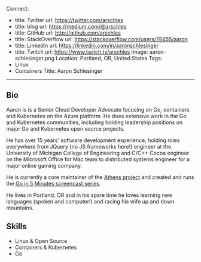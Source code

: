 Connect:
  - title: Twitter
    url: https://twitter.com/arschles
  - title: blog
    url: https://medium.com/@arschles
  - title: GitHub
    url: http://github.com/arschles
  - title: StackOverflow
    url: https://stackoverflow.com/users/78455/aaron
  - title: LinkedIn
    url: https://linkedin.com/in/aaronschlesinger
  - title: Twitch
    url: https://www.twitch.tv/arschles
Image: aaron-schlesinger.png
Location: Portland, OR, United States
Tags:
  - Linux
  - Containers
Title: Aaron Schlesinger
---
## Bio
Aaron is is a Senior Cloud Developer Advocate focusing on Go, containers and
Kubernetes on the Azure platform. He does extensive work in the Go and 
Kubernetes communities, including holding leadership positions on major
Go and Kubernetes open source projects.

He has over 15 years' software development experience, holding roles everywhere
from JQuery (no JS frameworks here!) engineer at the University of Michigan
College of Engineering and C/C++ Cocoa engineer on the Microsoft Office for 
Mac team to distributed systems engineer for a major online gaming company.

He is currently a core maintainer of the
[Athens project](https://github.com/gomods/athens) and created and runs
the [Go in 5 Minutes screencast series](https://goin5minutes.com).

He lives in Portland, OR and in his spare time he loves learning new
languages (spoken and computer!) and racing his wife up and down mountains.

## Skills
- Linux & Open Source
- Containers & Kubernetes
- Go
